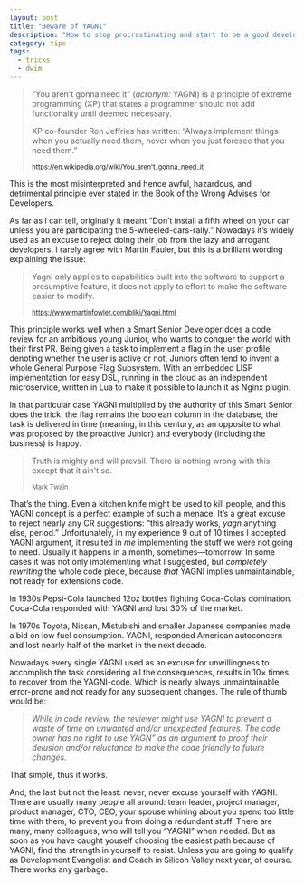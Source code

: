```yaml
---
layout: post
title: "Beware of YAGNI"
description: "How to stop procrastinating and start to be a good developer"
category: tips
tags:
  - tricks
  - dwim
---
```


> “You aren't gonna need it” (_acronym:_ YAGNI) is a principle of extreme
> programming (XP) that states a programmer should not add functionality
> until deemed necessary.
>
> XP co-founder Ron Jeffries has written: “Always implement things when you
> actually need them, never when you just foresee that you need them.”
>
> <small>https://en.wikipedia.org/wiki/You_aren't_gonna_need_it</small>

This is the most misinterpreted and hence awful, hazardous, and detrimental
principle ever stated in the Book of the Wrong Advises for Developers.

As far as I can tell, originally it meant “Don’t install a fifth wheel on your
car unless you are participating the 5-wheeled-cars-rally.” Nowadays it’s widely
used as an excuse to reject doing their job from the lazy and arrogant
developers. I rarely agree with Martin Fauler, but this is a brilliant wording
explaining the issue:

> Yagni only applies to capabilities built into the software to support
> a presumptive feature, it does not apply to effort to make the
> software easier to modify.
>
> <small>https://www.martinfowler.com/bliki/Yagni.html</small>

This principle works well when a Smart Senior Developer does a code review for
an ambitious young Junior, who wants to conquer the world with their first PR.
Being given a task to implement a flag in the user profile, denoting whether
the user is active or not, Juniors often tend to invent a whole General Purpose
Flag Subsystem. With an embedded LISP implementation for easy DSL, running
in the cloud as an independent microservice, written in Lua to make it possible
to launch it as Nginx plugin.

In that particular case YAGNI multiplied by the authority of this Smart Senior
does the trick: the flag remains the boolean column in the database, the task
is delivered in time (meaning, in this century, as an opposite to what was
proposed by the proactive Junior) and everybody (including the business) is happy.

> Truth is mighty and will prevail. There is nothing wrong with this, except that
> it ain't so.
>
> <small>Mark Twain</small>

That’s the thing. Even a kitchen knife might be used to kill people, and this
YAGNI concept is a perfect example of such a menace. It’s a great excuse to
reject nearly any CR suggestions: “this already works, _yagn_ anything else,
period.” Unfortunately, in my experience 9 out of 10 times I accepted YAGNI
argument, it resulted in _me_ implementing the stuff we were not going to need.
Usually it happens in a month, sometimes—tomorrow. In some cases it was not only
implementing what I suggested, but _completely rewriting_ the whole code piece,
because _that_ YAGNI implies unmaintainable, not ready for extensions code.

In 1930s Pepsi-Cola launched 12oz bottles fighting Coca-Cola’s domination.
Coca-Cola responded with YAGNI and lost 30% of the market.

In 1970s Toyota, Nissan, Mistubishi and smaller Japanese companies made
a bid on low fuel consumption. YAGNI, responded American autoconcern and
lost nearly half of the market in the next decade.

Nowadays every single YAGNI used as an excuse for unwillingness to accomplish
the task considering all the consequences, results in 10× times to recover from
the YAGNI-code. Which is nearly always unmaintainable, error-prone and
not ready for any subsequent changes. The rule of thumb would be:

> _While in code review, the reviewer might use YAGNI to prevent a waste of time_
> _on unwanted and/or unexpected features. The code owner has no right to use_
> _YAGN” as an argument to proof their delusion and/or reluctance to make the_
> _code friendly to future changes._

That simple, thus it works.

And, the last but not the least: never, never excuse yourself with YAGNI.
There are usually many people all around: team leader, project manager, product
manager, CTO, CEO, your spouse whining about you spend too little time with them,
to prevent you from doing a redundant stuff. There are many, many colleagues,
who will tell you “YAGNI” when needed. But as soon as you have caught youself
choosing the easiest path because of YAGNI, find the strength in yourself to
resist. Unless you are going to qualify as Development Evangelist and Coach in
Silicon Valley next year, of course. There works any garbage.

